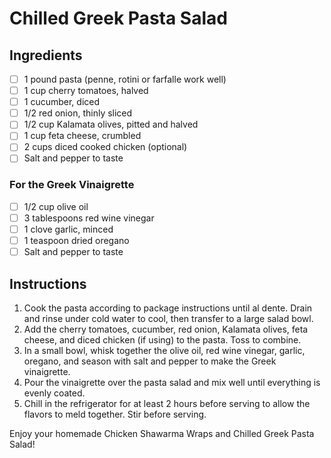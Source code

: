 # Chilled Greek Pasta Salad

## Ingredients

- [ ] 1 pound pasta (penne, rotini or farfalle work well)
- [ ] 1 cup cherry tomatoes, halved
- [ ] 1 cucumber, diced
- [ ] 1/2 red onion, thinly sliced
- [ ] 1/2 cup Kalamata olives, pitted and halved
- [ ] 1 cup feta cheese, crumbled
- [ ] 2 cups diced cooked chicken (optional)
- [ ] Salt and pepper to taste

### For the Greek Vinaigrette

- [ ] 1/2 cup olive oil
- [ ] 3 tablespoons red wine vinegar
- [ ] 1 clove garlic, minced
- [ ] 1 teaspoon dried oregano
- [ ] Salt and pepper to taste

## Instructions

1. Cook the pasta according to package instructions until al dente. Drain and rinse under cold water to cool, then transfer to a large salad bowl.
2. Add the cherry tomatoes, cucumber, red onion, Kalamata olives, feta cheese, and diced chicken (if using) to the pasta. Toss to combine.
3. In a small bowl, whisk together the olive oil, red wine vinegar, garlic, oregano, and season with salt and pepper to make the Greek vinaigrette.
4. Pour the vinaigrette over the pasta salad and mix well until everything is evenly coated.
5. Chill in the refrigerator for at least 2 hours before serving to allow the flavors to meld together. Stir before serving.

Enjoy your homemade Chicken Shawarma Wraps and Chilled Greek Pasta Salad!
